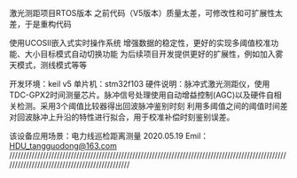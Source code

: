 激光测距项目RTOS版本
之前代码（V5版本）质量太差，可修改性和可扩展性太差，于是重构代码

使用UCOSII嵌入式实时操作系统
增强数据的稳定性，更好的实现多阈值校准功能、大小目标模式自动切换功能
为后续项目开发提供更好的扩展性，例如加入雾天模式，测线模式等等

开发环境：keil v5 
单片机：stm32f103
硬件说明：脉冲式激光测距仪，使用TDC-GPX2时间测量芯片。脉冲信号处理使用自动增益控制(AGC)以及硬件自相关检测。采用3个阈值比较器得出回波脉冲鉴别时刻
利用多阈值之间的阈值时间差对回波脉冲上升沿的特性进行拟合，用于校准补偿时刻鉴别误差。

该设备应用场景：电力线巡检距离测量
2020.05.19  Emil：HDU_tangguodong@163.com
//////////////////////////////////////////////////////////////////////////////////////////////////////////////////////////////////////////////
